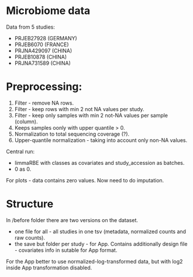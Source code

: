 # Microbiome data

Data from 5 studies:
- PRJEB27928 (GERMANY)
- PRJEB6070  (FRANCE)
- PRJNA429097 (CHINA)
- PRJEB10878 (CHINA)
- PRJNA731589 (CHINA)


# Preprocessing:
1. Filter - remove NA rows.
2. Filter - keep rows with min 2 not NA values per study.
3. Filter - keep only samples with min 2 not-NA values per sample (column).
4. Keeps samples oonly with upper quantile > 0.
5. Normalization to total sequencing coverage (?).
6. Upper-quantile normalization - taking into account only non-NA values.
   

Central run:  
- limmaRBE with classes as covariates and study_accession as batches.
- 0 as 0.

For plots - data contains zero values. Now need to do imputation.

# Structure

In /before folder there are two versions on the dataset.  
- one file for all - all studies in one tsv (metadata, normalized counts and raw counts).
- the save but folder per study - for App. Contains additionally design file - covariates info in sutable for App format.

For the App better to use normalized-log-transformed data, but with log2 inside App transformation disabled.
